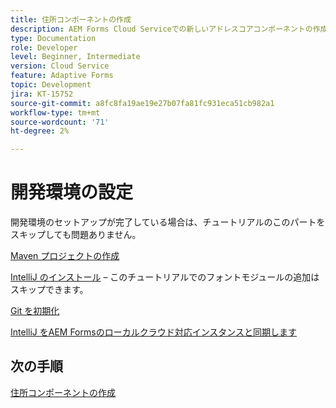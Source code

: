 ```yaml
---
title: 住所コンポーネントの作成
description: AEM Forms Cloud Serviceでの新しいアドレスコアコンポーネントの作成
type: Documentation
role: Developer
level: Beginner, Intermediate
version: Cloud Service
feature: Adaptive Forms
topic: Development
jira: KT-15752
source-git-commit: a8fc8fa19ae19e27b07fa81fc931eca51cb982a1
workflow-type: tm+mt
source-wordcount: '71'
ht-degree: 2%

---
```



# 開発環境の設定

開発環境のセットアップが完了している場合は、チュートリアルのこのパートをスキップしても問題ありません。

[Maven プロジェクトの作成](https://experienceleague.adobe.com/en/docs/experience-manager-learn/cloud-service/forms/developing-for-cloud-service/getting-started)

[IntelliJ のインストール](https://experienceleague.adobe.com/en/docs/experience-manager-learn/cloud-service/forms/developing-for-cloud-service/intellij-set-up)  – このチュートリアルでのフォントモジュールの追加はスキップできます。

[Git を初期化](https://experienceleague.adobe.com/en/docs/experience-manager-learn/cloud-service/forms/developing-for-cloud-service/setup-git)

[IntelliJ をAEM Formsのローカルクラウド対応インスタンスと同期します](https://experienceleague.adobe.com/en/docs/experience-manager-learn/cloud-service/forms/developing-for-cloud-service/intellij-and-aem-sync)

## 次の手順

[住所コンポーネントの作成](./creating-address-component.md)

